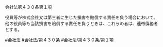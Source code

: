 会社法第４３０条第１項

役員等が株式会社又は第三者に生じた損害を賠償する責任を負う場合において、他の役員等も当該損害を賠償する責任を負うときは、これらの者は、連帯債務者とする。

#会社法
#会社法/第４３０条
#会社法/第４３０条/第１項
